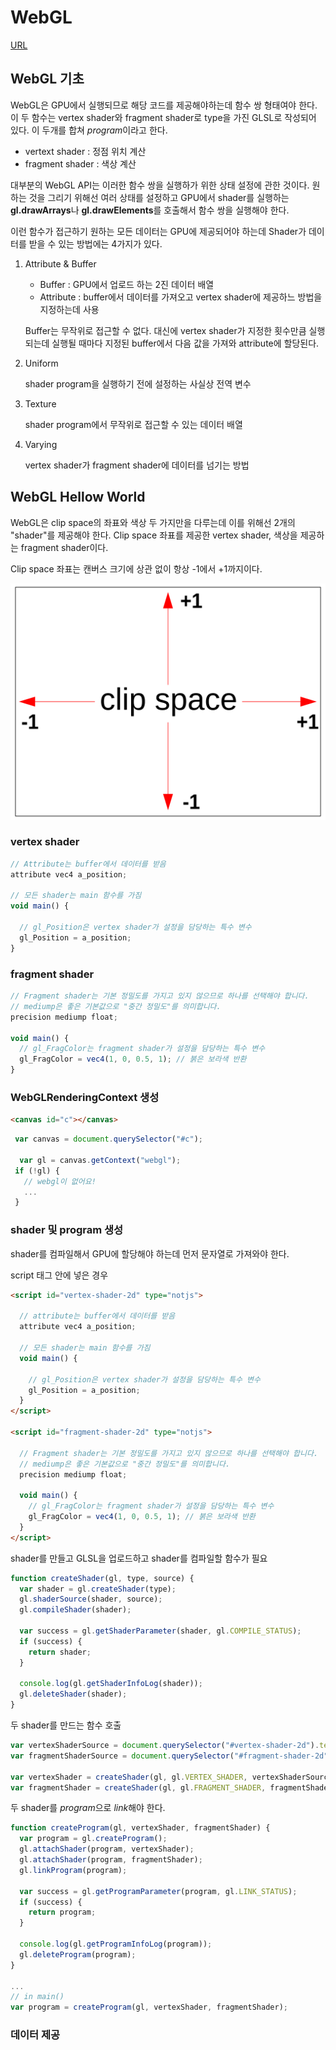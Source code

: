 # WebGL

[URL](https://webglfundamentals.org/webgl/lessons/ko/)

## WebGL 기초

WebGL은 GPU에서 실행되므로 해당 코드를 제공해야하는데 함수 쌍 형태여야 한다. 이 두 함수는 vertex shader와 fragment shader로 type을 가진 GLSL로 작성되어 있다. 이 두개를 합쳐 *program*이라고 한다.

- vertext shader : 정점 위치 계산
- fragment shader : 색상 계산

대부분의 WebGL API는 이러한 함수 쌍을 실행하가 위한 상태 설정에 관한 것이다. 원하는 것을 그리기 위해선 여러 상태를 설정하고 GPU에서 shader를 실행하는 **gl.drawArrays**나 **gl.drawElements**를 호출해서 함수 쌍을 실행해야 한다.

이런 함수가 접근하기 원하는 모든 데이터는 GPU에 제공되어야 하는데 Shader가 데이터를 받을 수 있는 방법에는 4가지가 있다.

1. Attribute & Buffer

   - Buffer : GPU에서 업로드 하는 2진 데이터 배열
   - Attribute : buffer에서 데이터를 가져오고 vertex shader에 제공하느 방법을 지정하는데 사용

   Buffer는 무작위로 접근할 수 없다. 대신에 vertex shader가 지정한 횟수만큼 실행되는데 실행될 때마다 지정된 buffer에서 다음 값을 가져와 attribute에 할당된다.

2. Uniform

   shader program을 실행하기 전에 설정하는 사실상 전역 변수

3. Texture

   shader program에서 무작위로 접근할 수 있는 데이터 배열

4. Varying

   vertex shader가 fragment shader에 데이터를 넘기는 방법

## WebGL Hellow World

WebGL은 clip space의 좌표와 색상 두 가지만을 다루는데 이를 위해선 2개의 "shader"를 제공해야 한다. Clip space 좌표를 제공한 vertex shader, 색상을 제공하는 fragment shader이다.

Clip space 좌표는 캔버스 크기에 상관 없이 항상 -1에서 +1까지이다.

![image](./assets/clipspace.svg)

### vertex shader

```js
// Attribute는 buffer에서 데이터를 받음
attribute vec4 a_position;

// 모든 shader는 main 함수를 가짐
void main() {

  // gl_Position은 vertex shader가 설정을 담당하는 특수 변수
  gl_Position = a_position;
}
```

### fragment shader

```js
// Fragment shader는 기본 정밀도를 가지고 있지 않으므로 하나를 선택해야 합니다.
// mediump은 좋은 기본값으로 "중간 정밀도"를 의미합니다.
precision mediump float;

void main() {
  // gl_FragColor는 fragment shader가 설정을 담당하는 특수 변수
  gl_FragColor = vec4(1, 0, 0.5, 1); // 붉은 보라색 반환
}
```

### WebGLRenderingContext 생성

```html
<canvas id="c"></canvas>
```

```js
 var canvas = document.querySelector("#c");

  var gl = canvas.getContext("webgl");
 if (!gl) {
   // webgl이 없어요!
   ...
 }
```

### shader 및 program 생성

shader를 컴파일해서 GPU에 할당해야 하는데 먼저 문자열로 가져와야 한다.

script 태그 안에 넣은 경우

```html
<script id="vertex-shader-2d" type="notjs">

  // attribute는 buffer에서 데이터를 받음
  attribute vec4 a_position;

  // 모든 shader는 main 함수를 가짐
  void main() {

    // gl_Position은 vertex shader가 설정을 담당하는 특수 변수
    gl_Position = a_position;
  }
</script>

<script id="fragment-shader-2d" type="notjs">

  // Fragment shader는 기본 정밀도를 가지고 있지 않으므로 하나를 선택해야 합니다.
  // mediump은 좋은 기본값으로 "중간 정밀도"를 의미합니다.
  precision mediump float;

  void main() {
    // gl_FragColor는 fragment shader가 설정을 담당하는 특수 변수
    gl_FragColor = vec4(1, 0, 0.5, 1); // 붉은 보라색 반환
  }
</script>
```

shader를 만들고 GLSL을 업로드하고 shader를 컴파일할 함수가 필요

```js
function createShader(gl, type, source) {
  var shader = gl.createShader(type);
  gl.shaderSource(shader, source);
  gl.compileShader(shader);
 
  var success = gl.getShaderParameter(shader, gl.COMPILE_STATUS);
  if (success) {
    return shader;
  }
 
  console.log(gl.getShaderInfoLog(shader));
  gl.deleteShader(shader);
}
```

두 shader를 만드는 함수 호출

```js
var vertexShaderSource = document.querySelector("#vertex-shader-2d").text;
var fragmentShaderSource = document.querySelector("#fragment-shader-2d").text;
 
var vertexShader = createShader(gl, gl.VERTEX_SHADER, vertexShaderSource);
var fragmentShader = createShader(gl, gl.FRAGMENT_SHADER, fragmentShaderSource);
```

두 shader를 *program*으로 *link*해야 한다.

```js
function createProgram(gl, vertexShader, fragmentShader) {
  var program = gl.createProgram();
  gl.attachShader(program, vertexShader);
  gl.attachShader(program, fragmentShader);
  gl.linkProgram(program);
 
  var success = gl.getProgramParameter(program, gl.LINK_STATUS);
  if (success) {
    return program;
  }
 
  console.log(gl.getProgramInfoLog(program));
  gl.deleteProgram(program);
}

...
// in main()
var program = createProgram(gl, vertexShader, fragmentShader);
```

### 데이터 제공


